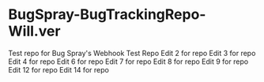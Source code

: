 # BugSpray-BugTrackingRepo-Will.ver
Test repo for Bug Spray's Webhook Test Repo
Edit 2 for repo
Edit 3 for repo
Edit 4 for repo
Edit 6 for repo
Edit 7 for repo
Edit 8 for repo
Edit 9 for repo
Edit 12 for repo
Edit 14 for repo